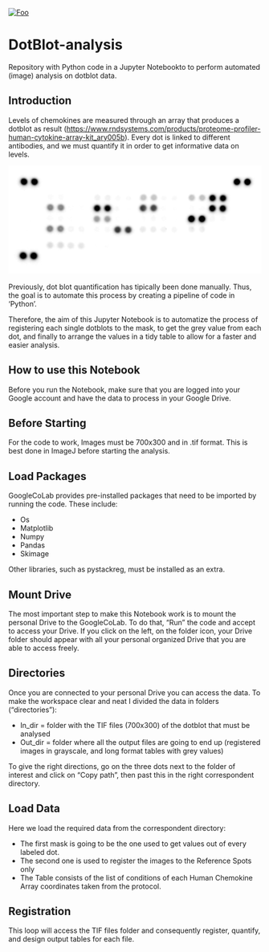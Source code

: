 


[![Foo](https://colab.research.google.com/assets/colab-badge.svg)](https://colab.research.google.com/github/JoachimGoedhart/DotBlot-analysis/blob/main/DotBlot_analysis.ipynb)


# DotBlot-analysis

Repository with Python code in a Jupyter Notebookto to perform automated (image) analysis on dotblot data.

## Introduction 
Levels of chemokines are measured through an array that produces a dotblot as result (https://www.rndsystems.com/products/proteome-profiler-human-cytokine-array-kit_ary005b). Every dot is linked to different antibodies, and we must quantify it in order to get informative data on levels.

![](https://raw.githubusercontent.com/JoachimGoedhart/DotBlot-analysis/main/Dotblot_Example-data.png)

Previously, dot blot quantification has tipically been done manually. Thus, the goal is to automate this process by creating a pipeline of code in ‘Python’. 

Therefore, the aim of this Jupyter Notebook is to automatize the process of registering each single dotblots to the mask, to get the grey value from each dot, and finally to arrange the values in a tidy table to allow for a faster and easier analysis.

## How to use this Notebook 
Before you run the Notebook, make sure that you are logged into your Google account and have the data to process in your Google Drive. 
## Before Starting 
For the code to work, Images must be 700x300 and in .tif format. This is best done in ImageJ before starting the analysis. 
## Load Packages 
GoogleCoLab provides pre-installed packages that need to be imported by running the code. These include: 
-	Os
-	Matplotlib
-	Numpy
- Pandas
-	Skimage

Other libraries, such as pystackreg, must be installed as an extra. 
## Mount Drive 
The most important step to make this Notebook work is to mount the personal Drive to the GoogleCoLab. To do that, “Run” the code and accept to access your Drive. 
If you click on the left, on the folder icon, your Drive folder should appear with all your personal organized Drive that you are able to access freely. 
## Directories 
Once you are connected to your personal Drive you can access the data. To make the workspace clear and neat I divided the data in folders (“directories”): 
-	In_dir = folder with the TIF files (700x300) of the dotblot that must be analysed 
-	Out_dir = folder where all the output files are going to end up (registered images in grayscale, and long format tables with grey values) 

To give the right directions, go on the three dots next to the folder of interest and click on “Copy path”, then past this in the right correspondent directory. 
## Load Data 
Here we load the required data from the correspondent directory: 
-	The first mask is going to be the one used to get values out of every labeled dot. 
-	The second one is used to register the images to the Reference Spots only
-	The Table consists of the list of conditions of each Human Chemokine Array coordinates taken from the protocol. 

## Registration 
This loop will access the TIF files folder and consequently register, quantify, and design output tables for each file. 

